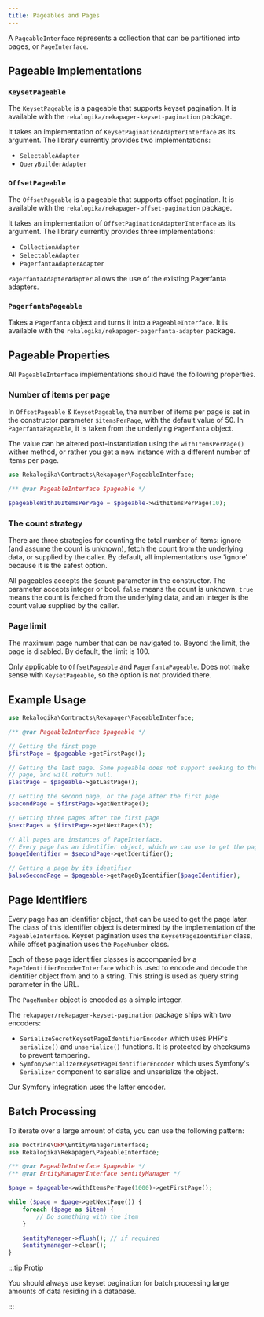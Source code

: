 ```yaml
---
title: Pageables and Pages
---
```


A `PageableInterface` represents a collection that can be
partitioned into pages, or `PageInterface`.

## Pageable Implementations

### `KeysetPageable`

The `KeysetPageable` is a pageable that supports keyset pagination. It is
available with the `rekalogika/rekapager-keyset-pagination` package.

It takes an implementation of `KeysetPaginationAdapterInterface` as its
argument. The library currently provides two implementations:

* `SelectableAdapter`
* `QueryBuilderAdapter`

### `OffsetPageable`

The `OffsetPageable` is a pageable that supports offset pagination. It is
available with the `rekalogika/rekapager-offset-pagination` package.

It takes an implementation of `OffsetPaginationAdapterInterface` as its
argument. The library currently provides three implementations:

* `CollectionAdapter`
* `SelectableAdapter`
* `PagerfantaAdapterAdapter`

`PagerfantaAdapterAdapter` allows the use of the existing Pagerfanta adapters.

### `PagerfantaPageable`

Takes a `Pagerfanta` object and turns it into a `PageableInterface`. It is
available with the `rekalogika/rekapager-pagerfanta-adapter` package.

## Pageable Properties

All `PageableInterface` implementations should have the following properties.

### Number of items per page

In `OffsetPageable` & `KeysetPageable`, the number of items per page is set in
the constructor parameter `$itemsPerPage`, with the default value of 50. In
`PagerfantaPageable`, it is taken from the underlying `Pagerfanta` object.

The value can be altered post-instantiation using the `withItemsPerPage()`
wither method, or rather you get a new instance with a different number of items
per page.

```php
use Rekalogika\Contracts\Rekapager\PageableInterface;

/** @var PageableInterface $pageable */

$pageableWith10ItemsPerPage = $pageable->withItemsPerPage(10);
```

### The count strategy

There are three strategies for counting the total number of items: ignore (and
assume the count is unknown), fetch the count from the underlying data, or
supplied by the caller. By default, all implementations use 'ignore' because it
is the safest option.

All pageables accepts the `$count` parameter in the constructor. The parameter
accepts integer or bool. `false` means the count is unknown, `true` means the
count is fetched from the underlying data, and an integer is the count value
supplied by the caller.

### Page limit

The maximum page number that can be navigated to. Beyond the limit, the page is
disabled. By default, the limit is 100.

Only applicable to `OffsetPageable` and `PagerfantaPageable`. Does not make
sense with `KeysetPageable`, so the option is not provided there.

## Example Usage

```php
use Rekalogika\Contracts\Rekapager\PageableInterface;

/** @var PageableInterface $pageable */

// Getting the first page
$firstPage = $pageable->getFirstPage();

// Getting the last page. Some pageable does not support seeking to the last
// page, and will return null.
$lastPage = $pageable->getLastPage();

// Getting the second page, or the page after the first page
$secondPage = $firstPage->getNextPage();

// Getting three pages after the first page
$nextPages = $firstPage->getNextPages(3);

// All pages are instances of PageInterface.
// Every page has an identifier object, which we can use to get the page later.
$pageIdentifier = $secondPage->getIdentifier();

// Getting a page by its identifier
$alsoSecondPage = $pageable->getPageByIdentifier($pageIdentifier);
```

## Page Identifiers

Every page has an identifier object, that can be used to get the page later. The
class of this identifier object is determined by the implementation of the
`PageableInterface`. Keyset pagination uses the `KeysetPageIdentifier` class,
while offset pagination uses the `PageNumber` class.

Each of these page identifier classes is accompanied by a
`PageIdentifierEncoderInterface` which is used to encode and decode the
identifier object from and to a string. This string is used as query string
parameter in the URL.

The `PageNumber` object is encoded as a simple integer.

The `rekapager/rekapager-keyset-pagination` package ships with two encoders:

* `SerializeSecretKeysetPageIdentifierEncoder` which uses PHP's `serialize()` and
  `unserialize()` functions. It is protected by checksums to prevent tampering.
* `SymfonySerializerKeysetPageIdentifierEncoder` which uses Symfony's
  `Serializer` component to serialize and unserialize the object.

Our Symfony integration uses the latter encoder.

## Batch Processing

To iterate over a large amount of data, you can use the following pattern:

```php
use Doctrine\ORM\EntityManagerInterface;
use Rekalogika\Rekapager\PageableInterface;

/** @var PageableInterface $pageable */
/** @var EntityManagerInterface $entityManager */

$page = $pageable->withItemsPerPage(1000)->getFirstPage();

while ($page = $page->getNextPage()) {
    foreach ($page as $item) {
        // Do something with the item
    }

    $entityManager->flush(); // if required
    $entitymanager->clear();
}
```

:::tip Protip

You should always use keyset pagination for batch processing large amounts of
data residing in a database.

:::